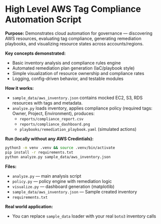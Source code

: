 # High Level AWS Tag Compliance Automation Script 

**Purpose:** Demonstrates cloud automation for governance — discovering AWS resources, evaluating tag compliance, generating remediation playbooks, and visualizing resource states across accounts/regions.

**Key concepts demonstrated:**
- Basic inventory analysis and compliance rules engine
- Automated remediation plan generation (IaC/playbook style)
- Simple visualization of resource ownership and compliance rates
- Logging, config-driven behavior, and testable modules

**How it works:**
- `sample_data/aws_inventory.json` contains mocked EC2, S3, RDS resources with tags and metadata.
- `analyze.py` loads inventory, applies compliance policy (required tags: Owner, Project, Environment), produces:
  - `reports/compliance_report.csv`
  - `reports/compliance_dashboard.png`
  - `playbooks/remediation_playbook.yaml` (simulated actions)

**Run (locally without any AWS Credintials):**
```bash
python3 -m venv .venv && source .venv/bin/activate
pip install -r requirements.txt
python analyze.py sample_data/aws_inventory.json
```

**Files:**
- `analyze.py` — main analysis script
- `policy.py` — policy engine with remediation logic
- `visualize.py` — dashboard generation (matplotlib)
- `sample_data/aws_inventory.json` — Sample created inventory
- `requirements.txt`

**Real world application:**
- You can replace `sample_data` loader with your real `boto3` inventory calls 
